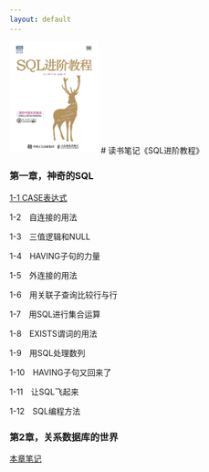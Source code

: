 ```yaml
---
layout: default
---
```


<img src="/images/note-advanced-sql-tutorial.jpg" width="156">
# 读书笔记《SQL进阶教程》

### 第一章，神奇的SQL
[1-1 CASE表达式](./note-advanced-sql-tutorial-chapter1-1.html)

1-2　自连接的用法

1-3　三值逻辑和NULL

1-4　HAVING子句的力量

1-5　外连接的用法

1-6　用关联子查询比较行与行

1-7　用SQL进行集合运算

1-8　EXISTS谓词的用法

1-9　用SQL处理数列

1-10　HAVING子句又回来了

1-11　让SQL飞起来

1-12　SQL编程方法

### 第2章，关系数据库的世界
[本章笔记](./note-advanced-sql-tutorial-chapter2.html)
